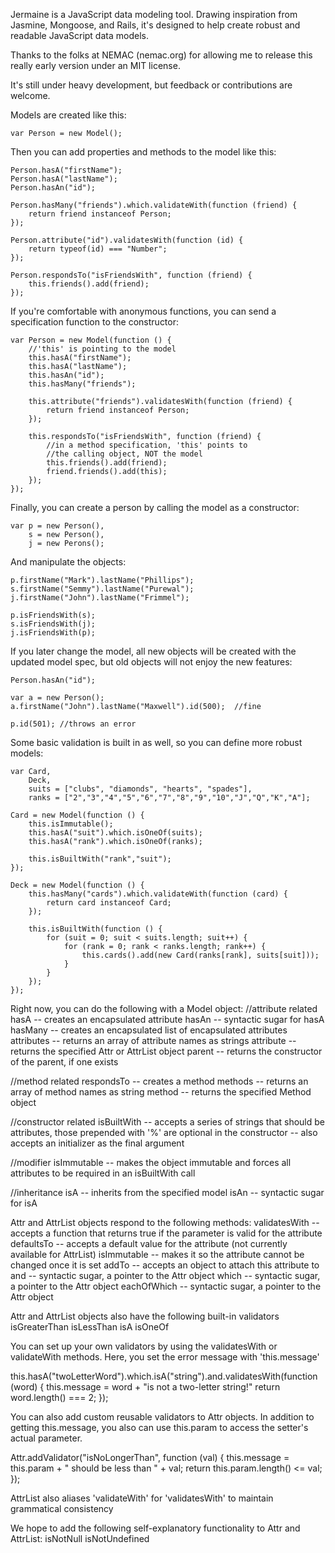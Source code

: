 Jermaine is a JavaScript data modeling tool. Drawing inspiration from 
Jasmine, Mongoose, and Rails, it's designed to help create robust and
readable JavaScript data models.

Thanks to the folks at NEMAC (nemac.org) for allowing me to release
this really early version under an MIT license.

It's still under heavy development, but feedback or contributions are
welcome.

Models are created like this:

    var Person = new Model();

Then you can add properties and methods to the model like this:

    Person.hasA("firstName");
    Person.hasA("lastName");
    Person.hasAn("id");

    Person.hasMany("friends").which.validateWith(function (friend) {
        return friend instanceof Person;
    });

    Person.attribute("id").validatesWith(function (id) { 
        return typeof(id) === "Number";
    });

    Person.respondsTo("isFriendsWith", function (friend) {
        this.friends().add(friend);
    });


If you're comfortable with anonymous functions, you can send a specification
function to the constructor:

    var Person = new Model(function () {
        //'this' is pointing to the model
        this.hasA("firstName");
        this.hasA("lastName");
        this.hasAn("id");
        this.hasMany("friends");

        this.attribute("friends").validatesWith(function (friend) {
            return friend instanceof Person;
        });

        this.respondsTo("isFriendsWith", function (friend) {
            //in a method specification, 'this' points to
            //the calling object, NOT the model
            this.friends().add(friend);
            friend.friends().add(this);
        });
    });



Finally, you can create a person by calling the model as a constructor:

    var p = new Person(),
        s = new Person(),
        j = new Perons();

And manipulate the objects:

    p.firstName("Mark").lastName("Phillips");
    s.firstName("Semmy").lastName("Purewal");
    j.firstName("John").lastName("Frimmel");

    p.isFriendsWith(s);
    s.isFriendsWith(j);
    j.isFriendsWith(p);

If you later change the model, all new objects will be created with the updated
model spec, but old objects will not enjoy the new features:

    Person.hasAn("id");

    var a = new Person();
    a.firstName("John").lastName("Maxwell").id(500);  //fine

    p.id(501); //throws an error


Some basic validation is built in as well, so you can define more robust models:

    var Card,
        Deck,
        suits = ["clubs", "diamonds", "hearts", "spades"],
        ranks = ["2","3","4","5","6","7","8","9","10","J","Q","K","A"];
        
    Card = new Model(function () {
        this.isImmutable();
        this.hasA("suit").which.isOneOf(suits);
        this.hasA("rank").which.isOneOf(ranks);

        this.isBuiltWith("rank","suit");
    });

    Deck = new Model(function () {
        this.hasMany("cards").which.validateWith(function (card) {
            return card instanceof Card;
        });

        this.isBuiltWith(function () {
            for (suit = 0; suit < suits.length; suit++) {
                for (rank = 0; rank < ranks.length; rank++) {
                    this.cards().add(new Card(ranks[rank], suits[suit]));
                }
            }
        });
    });

Right now, you can do the following with a Model object:
//attribute related
hasA -- creates an encapsulated attribute
hasAn -- syntactic sugar for hasA
hasMany -- creates an encapsulated list of encapsulated attributes
attributes -- returns an array of attribute names as strings
attribute -- returns the specified Attr or AttrList object
parent -- returns the constructor of the parent, if one exists

//method related
respondsTo -- creates a method
methods -- returns an array of method names as string
method -- returns the specified Method object

//constructor related
isBuiltWith -- accepts a series of strings that should be attributes, those prepended with '%' are optional in the constructor
            -- also accepts an initializer as the final argument

//modifier
isImmutable -- makes the object immutable and forces all attributes to be required in an isBuiltWith call

//inheritance
isA -- inherits from the specified model
isAn -- syntactic sugar for isA

Attr and AttrList objects respond to the following methods:
validatesWith -- accepts a function that returns true if the parameter is valid for the attribute
defaultsTo -- accepts a default value for the attribute (not currently available for AttrList)
isImmutable -- makes it so the attribute cannot be changed once it is set
addTo -- accepts an object to attach this attribute to
and -- syntactic sugar, a pointer to the Attr object
which -- syntactic sugar, a pointer to the Attr object
eachOfWhich -- syntactic sugar, a pointer to the Attr object

Attr and AttrList objects also have the following built-in validators
isGreaterThan
isLessThan
isA
isOneOf

You can set up your own validators by using the validatesWith or validateWith methods.
Here, you set the error message with 'this.message'

this.hasA("twoLetterWord").which.isA("string").and.validatesWith(function (word) {
    this.message = word + "is not a two-letter string!"
    return word.length() === 2;
});

You can also add custom reusable validators to Attr objects. In addition to getting
this.message, you also can use this.param to access the setter's actual parameter.

Attr.addValidator("isNoLongerThan", function (val) {
    this.message = this.param + " should be less than " + val;
    return this.param.length() <= val;
});

AttrList also aliases 'validateWith' for 'validatesWith' to maintain grammatical consistency

We hope to add the following self-explanatory functionality to Attr and AttrList:
isNotNull
isNotUndefined
